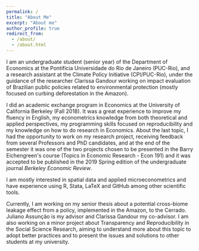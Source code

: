 ```yaml
---
permalink: /
title: "About Me"
excerpt: "About me"
author_profile: true
redirect_from: 
  - /about/
  - /about.html
---
```


I am an undergraduate student (senior year) of the Department of Economics at the Pontifícia Universidade do Rio de Janeiro (PUC-Rio), and a research assistant at the Climate Policy Initiative (CPI/PUC-Rio), under the guidance of the researcher Clarissa Gandour working on impact evaluation of Brazilian public policies related to environmental protection (mostly focused on curbing deforestation in the Amazon).

I did an academic exchange program in Economics at the University of California Berkeley (Fall 2018). It was a great experience to improve my fluency in English, my econometrics knowledge from both theoretical and applied perspectives, my programming skills focused on reproducibility and my knowledge on how to do research in Economics. About the last topic, I had the opportunity to work on my research project, receiving feedback from several Professors and PhD candidates, and at the end of the semester it was one of the two projects chosen to be presented in the Barry Eichengreen's course (Topics in Economic Research - Econ 191) and it was accepted to be published in the 2019 Spring edition of the undergraduate journal *Berkeley Economic Review*.

I am mostly interested in spatial data and applied microeconometrics and have experience using R, Stata, LaTeX and GitHub among other scientific tools.

Currently, I am working on my senior thesis about a potential cross-biome leakage effect from a policy, implemented in the Amazon, to the Cerrado. Juliano Assunção is my advisor and Clarissa Gandour my co-advisor. I am also working on a minor project about Transparency and Reproducibility in the Social Science Research, aiming to understand more about this topic to adopt better practices and to present the issues and solutions to other students at my university.